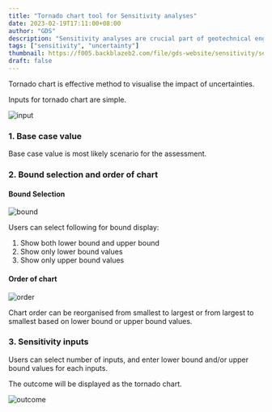 ```yaml
---
title: "Tornado chart tool for Sensitivity analyses"
date: 2023-02-19T17:11:00+08:00
author: "GDS"
description: "Sensitivity analyses are crucial part of geotechnical engineering to assess impact of uncertainties. Torando chart is effective method for visualisation."
tags: ["sensitivity", "uncertainty"]
thumbnail: https://f005.backblazeb2.com/file/gds-website/sensitivity/sensitivity_screen.png
draft: false
---
```


Tornado chart is effective method to visualise the impact of uncertainties.

Inputs for tornado chart are simple.

![input](https://f005.backblazeb2.com/file/gds-website/sensitivity/sensitivity_input.png)

### 1. Base case value

Base case value is most likely scenario for the assessment.

### 2. Bound selection and order of chart

#### Bound Selection
![bound](https://f005.backblazeb2.com/file/gds-website/sensitivity/sensitivity_bound_selection.png)

Users can select following for bound display:

1. Show both lower bound and upper bound
2. Show only lower bound values
3. Show only upper bound values

#### Order of chart

![order](https://f005.backblazeb2.com/file/gds-website/sensitivity/chart_reorder.png)

Chart order can be reorganised from smallest to largest or from largest to smallest based on lower bound or upper bound values.

### 3. Sensitivity inputs

Users can select number of inputs, and enter lower bound and/or upper bound values for each inputs.

The outcome will be displayed as the tornado chart.

![outcome](https://f005.backblazeb2.com/file/gds-website/sensitivity/sensitivity_outcome.png)


<!--more-->


